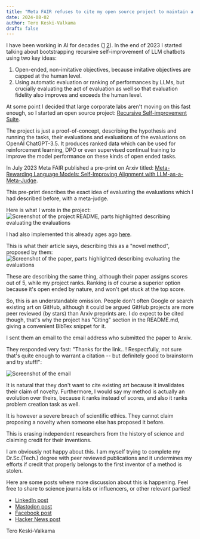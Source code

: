 ```yaml
---
title: "Meta FAIR refuses to cite my open source project to maintain a claim of novelty"
date: 2024-08-02
author: Tero Keski-Valkama
draft: false
---
```


I have been working in AI for decades ([1](https://www.linkedin.com/in/terokeskivalkama/) [2](https://scholar.google.com/citations?user=l7qMBpkAAAAJ)). In the end of 2023 I started talking about bootstrapping recursive self-improvement
of LLM chatbots using two key ideas:
1. Open-ended, non-imitative objectives, because imitative objectives are capped at the human level.
2. Using automatic evaluation or ranking of performances by LLMs, but crucially evaluating the act of evaluation as well so that evaluation fidelity also improves and exceeds the human level.

At some point I decided that large corporate labs aren't moving on this fast enough, so I started an open source project: [Recursive Self-improvement Suite](https://github.com/keskival/recursive-self-improvement-suite).

The project is just a proof-of-concept, describing the hypothesis and running the tasks, their evaluations and evaluations of the evaluations
on OpenAI ChatGPT-3.5. It produces ranked data which can be used for reinforcement learning, DPO or even supervised continual training
to improve the model performance on these kinds of open ended tasks.

In July 2023 Meta FAIR published a pre-print on Arxiv titled: [Meta-Rewarding Language Models: Self-Improving Alignment with LLM-as-a-Meta-Judge](https://arxiv.org/abs/2407.19594).

This pre-print describes the exact idea of evaluating the evaluations which I had described before, with a meta-judge.

Here is what I wrote in the project:
![Screenshot of the project README, parts highlighted describing evaluating the evaluations](/imgs/meta-refuses-to-cite-my-project.png)

I had also implemented this already ages ago [here](https://github.com/keskival/recursive-self-improvement-suite/blob/bb327635885a3c3f1a4c1fca5e5f649dd6e53295/python/recursive_self_improvement_suite/coding.py#L338-L384).

This is what their article says, describing this as a "novel method", proposed by them:
![Screenshot of the paper, parts highlighted describing evaluating the evaluations](/imgs/meta-refuses-to-cite-their-paper.png)

These are describing the same thing, although their paper assigns scores out of 5, while my project ranks. Ranking is of course a superior option because it's open ended by nature, and won't get stuck at the top score.

So, this is an understandable omission. People don't often Google or search existing art on GitHub, although it could be argued GitHub projects are more peer reviewed (by stars) than Arxiv preprints are. I do expect to be cited though, that's why the project has "Citing" section in the README.md, giving a convenient BibTex snippet for it.

I sent them an email to the email address who submitted the paper to Arxiv.

They responded very fast: "Thanks for the link.. ! Respectfully, not sure that's quite enough to warrant a citation -- but definitely good to brainstorm and try stuff!":

![Screenshot of the email](/imgs/meta-refuses-to-cite-their-response.png)

It is natural that they don't want to cite existing art because it invalidates their claim of novelty. Furthermore, I would say my method
is actually an evolution over theirs, because it ranks instead of scores, and also it ranks problem creation task as well.

It is however a severe breach of scientific ethics. They cannot claim proposing a novelty when someone else has proposed it before.

This is erasing independent researchers from the history of science and claiming credit for their inventions.

I am obviously not happy about this. I am myself trying to complete my Dr.Sc.(Tech.) degree with peer reviewed publications and it undermines
my efforts if credit that properly belongs to the first inventor of a method is stolen.

Here are some posts where more discussion about this is happening. Feel free to share to science journalists or influencers, or other relevant parties!

- [LinkedIn post](https://www.linkedin.com/posts/terokeskivalkama_meta-fair-fails-to-cite-my-pre-existing-publication-activity-7224732917132894209-WYKA)
- [Mastodon post](https://rukii.net/@tero/112886575304660317)
- [Facebook post](https://www.facebook.com/KohrAh/posts/pfbid02mc3PNxESy55M8uj6i9iD4uw69YjaoTWUy5J9RX4XfxAZ6Nnj8Prx2nE85WJKJmdql)
- [Hacker News post](https://news.ycombinator.com/item?id=41137791)

Tero Keski-Valkama
